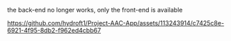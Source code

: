 the back-end no longer works, only the front-end is available


https://github.com/hydroft1/Project-AAC-App/assets/113243914/c7425c8e-6921-4f95-8db2-f962ed4cbb67

